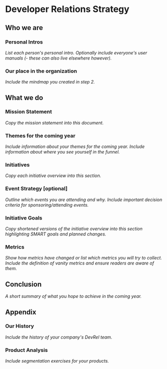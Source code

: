 # Developer Relations Strategy

## Who we are

### Personal Intros
_List each person's personal intro. Optionally include everyone's user manuals (- these can also live elsewhere however)._

### Our place in the organization
_Include the mindmap you created in step 2._

## What we do

### Mission Statement
_Copy the mission statement into this document._

### Themes for the coming year
_Include information about your themes for the coming year. Include information about where you see yourself in the funnel._

### Initiatives
_Copy each initiative overview into this section._

### Event Strategy [optional]
_Outline which events you are attending and why. Include important decision criteria for sponsoring/attending events._

### Initiative Goals
_Copy shortened versions of the initiative overview into this section highlighting SMART goals and planned changes._

### Metrics
_Show how metrics have changed or list which metrics you will try to collect. Include the definition of vanity metrics and ensure readers are aware of them._

## Conclusion
_A short summary of what you hope to achieve in the coming year._

## Appendix

### Our History
_Include the history of your company's DevRel team._

### Product Analysis
_Include segmentation exercises for your products._

